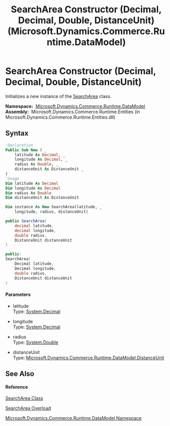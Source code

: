 ﻿---
title: SearchArea Constructor (Decimal, Decimal, Double, DistanceUnit) (Microsoft.Dynamics.Commerce.Runtime.DataModel)
TOCTitle: SearchArea Constructor (Decimal, Decimal, Double, DistanceUnit)
ms:assetid: M:Microsoft.Dynamics.Commerce.Runtime.DataModel.SearchArea.#ctor(System.Decimal,System.Decimal,System.Double,Microsoft.Dynamics.Commerce.Runtime.DataModel.DistanceUnit)
ms:mtpsurl: https://technet.microsoft.com/en-us/library/microsoft.dynamics.commerce.runtime.datamodel.searcharea.searcharea(v=AX.60)
ms:contentKeyID: 49846730
ms.date: 05/18/2015
mtps_version: v=AX.60
dev_langs:
- vb
- csharp
- c++
---

# SearchArea Constructor (Decimal, Decimal, Double, DistanceUnit)

Initializes a new instance of the [SearchArea](searcharea-class-microsoft-dynamics-commerce-runtime-datamodel.md) class.

**Namespace:**  [Microsoft.Dynamics.Commerce.Runtime.DataModel](microsoft-dynamics-commerce-runtime-datamodel-namespace.md)  
**Assembly:**  Microsoft.Dynamics.Commerce.Runtime.Entities (in Microsoft.Dynamics.Commerce.Runtime.Entities.dll)

## Syntax

``` vb
'Declaration
Public Sub New ( _
    latitude As Decimal, _
    longitude As Decimal, _
    radius As Double, _
    distanceUnit As DistanceUnit _
)
'Usage
Dim latitude As Decimal
Dim longitude As Decimal
Dim radius As Double
Dim distanceUnit As DistanceUnit

Dim instance As New SearchArea(latitude, _
    longitude, radius, distanceUnit)
```

``` csharp
public SearchArea(
    decimal latitude,
    decimal longitude,
    double radius,
    DistanceUnit distanceUnit
)
```

``` c++
public:
SearchArea(
    Decimal latitude, 
    Decimal longitude, 
    double radius, 
    DistanceUnit distanceUnit
)
```

#### Parameters

  - latitude  
    Type: [System.Decimal](https://technet.microsoft.com/en-us/library/1k2e8atx\(v=ax.60\))  

<!-- end list -->

  - longitude  
    Type: [System.Decimal](https://technet.microsoft.com/en-us/library/1k2e8atx\(v=ax.60\))  

<!-- end list -->

  - radius  
    Type: [System.Double](https://technet.microsoft.com/en-us/library/643eft0t\(v=ax.60\))  

<!-- end list -->

  - distanceUnit  
    Type: [Microsoft.Dynamics.Commerce.Runtime.DataModel.DistanceUnit](distanceunit-enumeration-microsoft-dynamics-commerce-runtime-datamodel.md)  

## See Also

#### Reference

[SearchArea Class](searcharea-class-microsoft-dynamics-commerce-runtime-datamodel.md)

[SearchArea Overload](searcharea-constructor-microsoft-dynamics-commerce-runtime-datamodel.md)

[Microsoft.Dynamics.Commerce.Runtime.DataModel Namespace](microsoft-dynamics-commerce-runtime-datamodel-namespace.md)

